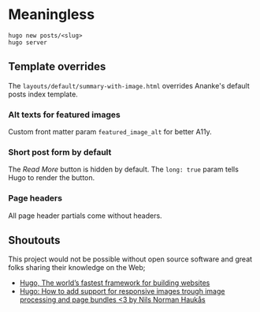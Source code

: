 # Meaningless

```
hugo new posts/<slug>
hugo server
```

## Template overrides

The `layouts/default/summary-with-image.html` overrides Ananke's default
posts index template.

### Alt texts for featured images

Custom front matter param `featured_image_alt` for better A11y.

### Short post form by default

The _Read More_ button is hidden by default. The `long: true` param tells
Hugo to render the button.

### Page headers

All page header partials come without headers.

## Shoutouts

This project would not be possible without open source software
and great folks sharing their knowledge on the Web;

- [Hugo, The world’s fastest framework for building websites](https://gohugo.io/)
- [Hugo: How to add support for responsive images trough image processing and page bundles <3 by Nils Norman Haukås](https://nilsnh.no/2018/06/10/hugo-how-to-add-support-for-responsive-images-trough-image-processing-and-page-bundles-3/)
